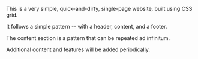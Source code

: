 This is a very simple, quick-and-dirty, single-page website, built using CSS grid.

It follows a simple pattern -- with a header, content, and a footer. 

The content section is a pattern that can be repeated ad infinitum. 

Additional content and features will be added periodically.

